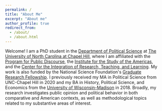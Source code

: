 ```yaml
---
permalink: /
title: "About Me"
excerpt: "About me"
author_profile: true
redirect_from: 
  - /about/
  - /about.html
---
```


Welcome! I am a PhD student in the [Department of Political Science](https://politicalscience.unc.edu) at [The University of North Carolina at Chapel Hill](https://www.unc.edu), where I am affiliated with the [Program for Public Discourse](https://publicdiscourse.unc.edu), the [Institute for the Study of the Americas](https://isa.unc.edu), and the [Center for the Integration of Research, Teaching, and Learning](https://gradprofdev.unc.edu/cirtl-unc-chapel-hill/). My work is also funded by the National Science Foundation's [Graduate Research Fellowship](http://nsfgrfp.org). I previously received my MA in Political Science from UNC-Chapel Hill in 2020 and my BA in History, Political Science, and Economics from the [University of Wisconsin-Madison](https://www.wisc.edu) in 2018. Broadly, my research investigates public opinion and political behavior in both comparative and American contexts, as well as methodological topics related to my substantive areas of interest.
